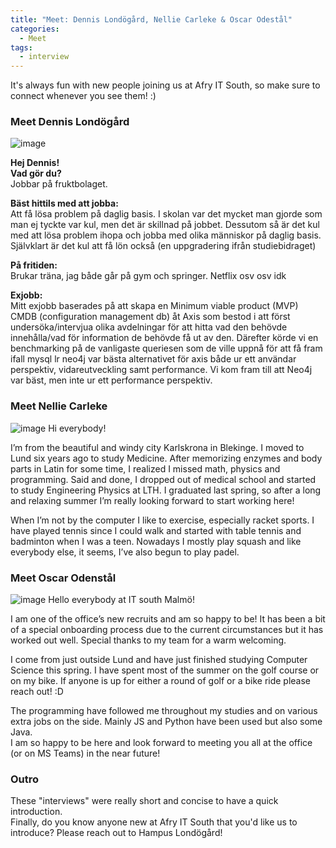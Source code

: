 ```yaml
---
title: "Meet: Dennis Londögård, Nellie Carleke & Oscar Odestål"
categories:
  - Meet
tags:
  - interview
---
```


It's always fun with new people joining us at Afry IT South, so make sure to connect whenever you see them! :)

### Meet Dennis Londögård
![image](https://user-images.githubusercontent.com/7490199/93110539-c1d9a080-f6b5-11ea-9e06-e047f637abed.png)

**Hej Dennis!**  
**Vad gör du?**  
Jobbar på fruktbolaget.

**Bäst hittils med att jobba:**  
Att få lösa problem på daglig basis. I skolan var det mycket man gjorde som man ej tyckte var kul, men det är skillnad på jobbet. Dessutom så är det kul med att lösa problem ihopa och jobba med olika människor på daglig basis. Självklart är det kul att få lön också (en uppgradering ifrån studiebidraget)

**På fritiden:**  
Brukar träna, jag både går på gym och springer. Netflix osv osv idk

**Exjobb:**  
Mitt exjobb baserades på att skapa en Minimum viable product (MVP) CMDB (configuration management db) åt Axis som bestod i att först undersöka/intervjua olika avdelningar för att hitta vad den behövde innehålla/vad för information de behövde få ut av den. Därefter körde vi en benchmarking på de vanligaste queriesen som de ville uppnå för att få fram ifall mysql lr neo4j var bästa alternativet för axis både ur ett användar perspektiv, vidareutveckling samt performance. Vi kom fram till att Neo4j var bäst, men inte ur ett performance perspektiv. 

### Meet Nellie Carleke
![image](https://user-images.githubusercontent.com/7490199/93109018-d157ea00-f6b3-11ea-959d-4e4224d6aa88.png)
Hi everybody!

I’m from the beautiful and windy city Karlskrona in Blekinge. I moved to Lund six years ago to study Medicine. After memorizing enzymes and body parts in Latin for some time, I realized I missed math, physics and programming. Said and done, I dropped out of medical school and started to study Engineering Physics at LTH. I graduated last spring, so after a long and relaxing summer I’m really looking forward to start working here!

When I’m not by the computer I like to exercise, especially racket sports. I have played tennis since I could walk and started with table tennis and badminton when I was a teen. Nowadays I mostly play squash and like everybody else, it seems, I’ve also begun to play padel.

### Meet Oscar Odenstål
![image](https://user-images.githubusercontent.com/7490199/93109037-d61c9e00-f6b3-11ea-8500-a0f405a79f85.png)
Hello everybody at IT south Malmö!  

I am one of the office’s new recruits and am so happy to be! It has been a bit of a special onboarding process due to the current circumstances but it has worked out well. 
Special thanks to my team for a warm welcoming.  

I come from just outside Lund and have just finished studying Computer Science this spring. I have spent most of the summer on the golf course or on my bike. If anyone is up for either a round of golf or a bike ride please reach out! :D  

The programming have followed me throughout my studies and on various extra jobs on the side. Mainly JS and Python have been used but also some Java.  
I am so happy to be here and look forward to meeting you all at the office (or on MS Teams) in the near future!

### Outro
These "interviews" were really short and concise to have a quick introduction.  
Finally, do you know anyone new at Afry IT South that you'd like us to introduce? Please reach out to Hampus Londögård!

<!--stackedit_data:
eyJoaXN0b3J5IjpbMjY4NzU1MjQ0LC0yMDUxODk1MjM4LDE0ND
k1MDc1MjUsMTg2MzMwNDc1LC05MjA2Mzk5NTgsMTEyNDMxMzkz
NywxMzEyMzMxMzddfQ==
-->